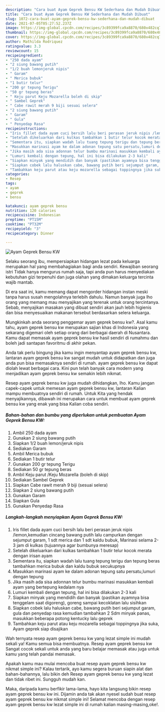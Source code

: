```yaml
---
description: "Cara buat Ayam Geprek Bensu KW Sederhana dan Mudah Dibuat"
title: "Cara buat Ayam Geprek Bensu KW Sederhana dan Mudah Dibuat"
slug: 1072-cara-buat-ayam-geprek-bensu-kw-sederhana-dan-mudah-dibuat
date: 2021-07-05T05:27:52.237Z
image: https://img-global.cpcdn.com/recipes/3c89399fca9a8870/680x482cq70/ayam-geprek-bensu-kw-foto-resep-utama.jpg
thumbnail: https://img-global.cpcdn.com/recipes/3c89399fca9a8870/680x482cq70/ayam-geprek-bensu-kw-foto-resep-utama.jpg
cover: https://img-global.cpcdn.com/recipes/3c89399fca9a8870/680x482cq70/ayam-geprek-bensu-kw-foto-resep-utama.jpg
author: Mathilda Rodriquez
ratingvalue: 3.3
reviewcount: 15
recipeingredient:
- "250 dada ayam"
- "2 siung bawang putih"
- "1/2 buah lemonjeruk nipis"
- " Garam"
- " Merica bubuk"
- "1 butir telur"
- "200 gr tepung Terigu"
- "50 gr tepung beras"
- " Keju parut Keju Mozarella boleh di skip"
- " Sambel Geprek"
- " Cabe rawit merah 9 biji sesuai selera"
- "2 siung bawang putih"
- " Garam"
- " Gula"
- " Penyedap Rasa"
recipeinstructions:
- "Iris fillet dada ayam cuci bersih lalu beri perasan jeruk nipis /lemon,kemudian cincang bawang putih lalu campurkan dengan sejumput garam, 1 sdt merica dan 1 sdt kaldu bubuk, Marinasi selama 2-3 jam di kulkas (tujuannya agar bumbunya meresap)"
- "Setelah dikeluarkan dari kulkas tambahkan 1 butir telur kocok merata dengan irisan ayam"
- "Sementara itu, siapkan wadah lalu tuang tepung terigu dan tepung beras tambahkan merica bubuk dan kaldu bubuk secukupnya"
- "Masukkan marinasi ayam ke dalam adonan tepung satu persatu,lumuri dengan tepung"
- "Jika masih ada sisa adonnan telur bumbu marinasi masukkan kembali ayam yang bertepung kedalam nya"
- "Lumuri kembali dengan tepung, hal ini bisa dilakukan 2-3 kali"
- "Siapkan minyak yang mendidih dan banyak (pastikan ayamnya bisa tenggelam saat digoreng), goreng sampai kecoklatan lalu sisihkan"
- "Siapkan cobek lalu haluskan cabe, bawang putih beri sejumput garam, gula dan penyedap rasa kemudian tambahkan 2 Sdm minyak panas, masukkan beberapa potong kentucky lalu geprek"
- "Tambahkan keju parut atau keju mozarella sebagai toppingnya jika suka, Ayam geprek siap disajikan"
categories:
- Resep
tags:
- ayam
- geprek
- bensu

katakunci: ayam geprek bensu 
nutrition: 120 calories
recipecuisine: Indonesian
preptime: "PT15M"
cooktime: "PT32M"
recipeyield: "3"
recipecategory: Dinner

---
```



![Ayam Geprek Bensu KW](https://img-global.cpcdn.com/recipes/3c89399fca9a8870/680x482cq70/ayam-geprek-bensu-kw-foto-resep-utama.jpg)

Selaku seorang ibu, mempersiapkan hidangan lezat pada keluarga merupakan hal yang membahagiakan bagi anda sendiri. Kewajiban seorang istri Tidak hanya mengurus rumah saja, tapi anda pun harus menyediakan kebutuhan gizi terpenuhi dan juga olahan yang dimakan keluarga tercinta wajib mantab.

Di era  saat ini, kamu memang dapat mengorder hidangan instan meski tanpa harus susah mengolahnya terlebih dahulu. Namun banyak juga lho orang yang memang mau menyajikan yang terenak untuk orang tercintanya. Sebab, menyajikan masakan yang dibuat sendiri akan jauh lebih higienis dan bisa menyesuaikan makanan tersebut berdasarkan selera keluarga. 



Mungkinkah anda seorang penggemar ayam geprek bensu kw?. Asal kamu tahu, ayam geprek bensu kw merupakan sajian khas di Indonesia yang sekarang digemari oleh setiap orang dari berbagai daerah di Nusantara. Kamu dapat memasak ayam geprek bensu kw hasil sendiri di rumahmu dan boleh jadi santapan favoritmu di akhir pekan.

Anda tak perlu bingung jika kamu ingin menyantap ayam geprek bensu kw, lantaran ayam geprek bensu kw sangat mudah untuk didapatkan dan juga anda pun bisa memasaknya sendiri di rumah. ayam geprek bensu kw dapat diolah lewat berbagai cara. Kini pun telah banyak cara modern yang menjadikan ayam geprek bensu kw semakin lebih nikmat.

Resep ayam geprek bensu kw juga mudah dihidangkan, lho. Kamu jangan capek-capek untuk memesan ayam geprek bensu kw, lantaran Kalian mampu membuatnya sendiri di rumah. Untuk Kita yang hendak menyajikannya, dibawah ini merupakan cara untuk membuat ayam geprek bensu kw yang enak yang bisa Kalian coba sendiri.

<!--inarticleads1-->

##### Bahan-bahan dan bumbu yang diperlukan untuk pembuatan Ayam Geprek Bensu KW:

1. Ambil 250 dada ayam
1. Gunakan 2 siung bawang putih
1. Siapkan 1/2 buah lemon/jeruk nipis
1. Sediakan  Garam
1. Ambil  Merica bubuk
1. Sediakan 1 butir telur
1. Gunakan 200 gr tepung Terigu
1. Sediakan 50 gr tepung beras
1. Ambil  Keju parut /Keju Mozarella (boleh di skip)
1. Sediakan  Sambel Geprek
1. Siapkan  Cabe rawit merah 9 biji (sesuai selera)
1. Siapkan 2 siung bawang putih
1. Gunakan  Garam
1. Siapkan  Gula
1. Gunakan  Penyedap Rasa




<!--inarticleads2-->

##### Langkah-langkah menyiapkan Ayam Geprek Bensu KW:

1. Iris fillet dada ayam cuci bersih lalu beri perasan jeruk nipis /lemon,kemudian cincang bawang putih lalu campurkan dengan sejumput garam, 1 sdt merica dan 1 sdt kaldu bubuk, Marinasi selama 2-3 jam di kulkas (tujuannya agar bumbunya meresap)
1. Setelah dikeluarkan dari kulkas tambahkan 1 butir telur kocok merata dengan irisan ayam
1. Sementara itu, siapkan wadah lalu tuang tepung terigu dan tepung beras tambahkan merica bubuk dan kaldu bubuk secukupnya
1. Masukkan marinasi ayam ke dalam adonan tepung satu persatu,lumuri dengan tepung
1. Jika masih ada sisa adonnan telur bumbu marinasi masukkan kembali ayam yang bertepung kedalam nya
1. Lumuri kembali dengan tepung, hal ini bisa dilakukan 2-3 kali
1. Siapkan minyak yang mendidih dan banyak (pastikan ayamnya bisa tenggelam saat digoreng), goreng sampai kecoklatan lalu sisihkan
1. Siapkan cobek lalu haluskan cabe, bawang putih beri sejumput garam, gula dan penyedap rasa kemudian tambahkan 2 Sdm minyak panas, masukkan beberapa potong kentucky lalu geprek
1. Tambahkan keju parut atau keju mozarella sebagai toppingnya jika suka, Ayam geprek siap disajikan




Wah ternyata resep ayam geprek bensu kw yang lezat simple ini mudah sekali ya! Kamu semua bisa membuatnya. Resep ayam geprek bensu kw Sangat cocok sekali untuk anda yang baru belajar memasak atau juga untuk kamu yang telah pandai memasak.

Apakah kamu mau mulai mencoba buat resep ayam geprek bensu kw nikmat simple ini? Kalau tertarik, ayo kamu segera buruan siapin alat dan bahan-bahannya, lalu bikin deh Resep ayam geprek bensu kw yang lezat dan tidak ribet ini. Sungguh mudah kan. 

Maka, daripada kamu berfikir lama-lama, hayo kita langsung bikin resep ayam geprek bensu kw ini. Dijamin anda tak akan nyesel sudah buat resep ayam geprek bensu kw nikmat simple ini! Selamat mencoba dengan resep ayam geprek bensu kw lezat simple ini di rumah kalian masing-masing,oke!.


